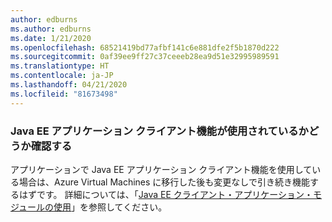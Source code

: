 ```yaml
---
author: edburns
ms.author: edburns
ms.date: 1/21/2020
ms.openlocfilehash: 68521419bd77afbf141c6e881dfe2f5b1870d222
ms.sourcegitcommit: 0af39ee9ff27c37ceeeb28ea9d51e32995989591
ms.translationtype: HT
ms.contentlocale: ja-JP
ms.lasthandoff: 04/21/2020
ms.locfileid: "81673498"
---
```

### <a name="determine-whether-the-java-ee-application-client-feature-is-used"></a>Java EE アプリケーション クライアント機能が使用されているかどうか確認する

アプリケーションで Java EE アプリケーション クライアント機能を使用している場合は、Azure Virtual Machines に移行した後も変更なしで引き続き機能するはずです。 詳細については、「[Java EE クライアント・アプリケーション・モジュールの使用](https://docs.oracle.com/en/middleware/fusion-middleware/weblogic-server/12.2.1.4/saclt/modules.html)」を参照してください。
